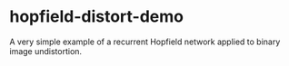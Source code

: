 # hopfield-distort-demo
A very simple example of a recurrent Hopfield network applied to binary image undistortion.

